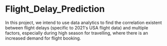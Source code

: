# Flight_Delay_Prediction
In this project, we intend to use data analytics to find the correlation existent between flight delays (specific to 2021's USA flight data) and multiple factors, especially during high season for travelling, where there is an increased demand for flight booking.
